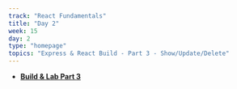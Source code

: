 ```yaml
---
track: "React Fundamentals"
title: "Day 2"
week: 15
day: 2
type: "homepage"
topics: "Express & React Build - Part 3 - Show/Update/Delete"
---
```


- [**Build & Lab Part 3**](/react-fundamentals/week-15/day-3/lecture/)